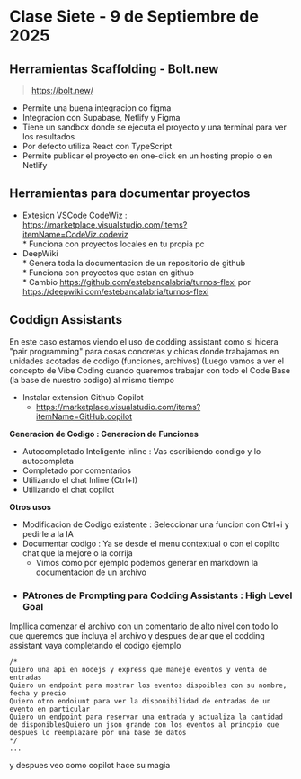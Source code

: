 # Clase Siete - 9 de Septiembre de 2025

## Herramientas Scaffolding - Bolt.new

> https://bolt.new/

* Permite una buena integracion co figma
* Integracion con Supabase, Netlify y Figma
* Tiene un sandbox donde se ejecuta el proyecto y una terminal para ver los resultados
* Por defecto utiliza React con TypeScript
* Permite publicar el proyecto en one-click en un hosting propio o en Netlify


## Herramientas para documentar proyectos

* Extesion VSCode CodeWiz : https://marketplace.visualstudio.com/items?itemName=CodeViz.codeviz      
      * Funciona con proyectos locales en tu propia pc
* DeepWiki      
      * Genera toda la documentacion de un repositorio de github    
      * Funciona con proyectos que estan en github   
      * Cambio https://github.com/estebancalabria/turnos-flexi por    https://deepwiki.com/estebancalabria/turnos-flexi

##  Coddign Assistants

En este caso estamos viendo el uso de codding assistant como si hicera "pair programming" para cosas concretas y chicas donde trabajamos en unidades acotadas de codigo (funciones, archivos) (Luego vamos a ver el concepto de Vibe Coding cuando queremos trabajar con todo el Code Base (la base de nuestro codigo) al mismo tiempo

* Instalar extension Github Copilot
    * https://marketplace.visualstudio.com/items?itemName=GitHub.copilot
 
**Generacion de Codigo : Generacion de Funciones**
* Autocompletado Inteligente inline : Vas escribiendo condigo y lo autocompleta 
* Completado por comentarios
* Utilizando el chat Inline (Ctrl+I)
* Utilizando el chat copilot

**Otros usos** 
* Modificacion de Codigo existente : Seleccionar una funcion con Ctrl+i y pedirle a la IA
* Documentar codigo : Ya se desde el menu contextual o con el copilto chat
que la mejore o la corrija
  * Vimos como por ejemplo podemos generar en markdown la documentacion de un archivo

- ### PAtrones de Prompting para Codding Assistants : High Level Goal

Impllica comenzar el archivo con un comentario de alto nivel con todo lo que queremos que incluya el archivo y despues dejar que el codding assistant vaya completando el codigo ejemplo

```prompt
/*
Quiero una api en nodejs y express que maneje eventos y venta de entradas
Quiero un endpoint para mostrar los eventos dispoibles con su nombre, fecha y precio
Quiero otro endoiunt para ver la disponibilidad de entradas de un evento en particular
Quiero un endpoint para reservar una entrada y actualiza la cantidad de disponiblesQuiero un json grande con los eventos al princpio que despues lo reemplazare por una base de datos
*/
...
```

y despues veo como copilot hace su magia
 
